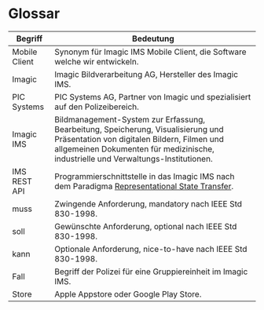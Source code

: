 # Glossar

Begriff | Bedeutung
------- | ---------
Mobile Client | Synonym für Imagic IMS Mobile Client, die Software welche wir entwickeln.
Imagic | Imagic Bildverarbeitung AG, Hersteller des Imagic IMS.
PIC Systems | PIC Systems AG, Partner von Imagic und spezialisiert auf den Polizeibereich.
Imagic IMS | Bildmanagement-System zur Erfassung, Bearbeitung, Speicherung, Visualisierung und Präsentation von digitalen Bildern, Filmen und allgemeinen Dokumenten für medizinische, industrielle und Verwaltungs-Institutionen.
IMS REST API | Programmierschnittstelle in das Imagic IMS nach dem Paradigma [Representational State Transfer](https://de.wikipedia.org/wiki/Representational_State_Transfer).
muss | Zwingende Anforderung, mandatory nach IEEE Std 830-1998.
soll | Gewünschte Anforderung, optional nach IEEE Std 830-1998.
kann | Optionale Anforderung, nice-to-have nach IEEE Std 830-1998.
Fall | Begriff der Polizei für eine Gruppiereinheit im Imagic IMS.
Store | Apple Appstore oder Google Play Store.
